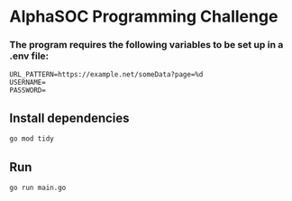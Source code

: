 # AlphaSOC Programming Challenge


### The program requires the following variables to be set up in a .env file:
```
URL_PATTERN=https://example.net/someData?page=%d
USERNAME=
PASSWORD=
```

## Install dependencies

```bash
go mod tidy
```

## Run

```bash
go run main.go
```
